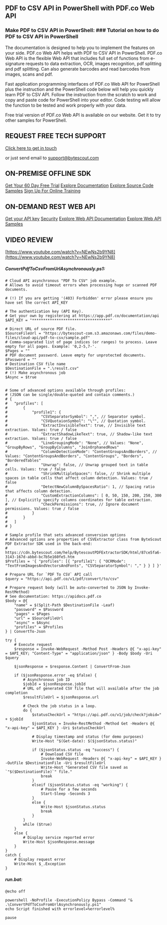 ## PDF to CSV API in PowerShell with PDF.co Web API

### Make PDF to CSV API in PowerShell: ### Tutorial on how to do PDF to CSV API in PowerShell

The documentation is designed to help you to implement the features on your side. PDF.co Web API helps with PDF to CSV API in PowerShell. PDF.co Web API is the flexible Web API that includes full set of functions from e-signature requests to data extraction, OCR, images recognition, pdf splitting and pdf splitting. Can also generate barcodes and read barcodes from images, scans and pdf.

Fast application programming interfaces of PDF.co Web API for PowerShell plus the instruction and the PowerShell code below will help you quickly learn PDF to CSV API. Follow the instruction from the scratch to work and copy and paste code for PowerShell into your editor. Code testing will allow the function to be tested and work properly with your data.

Free trial version of PDF.co Web API is available on our website. Get it to try other samples for PowerShell.

## REQUEST FREE TECH SUPPORT

[Click here to get in touch](https://bytescout.zendesk.com/hc/en-us/requests/new?subject=PDF.co%20Web%20API%20Question)

or just send email to [support@bytescout.com](mailto:support@bytescout.com?subject=PDF.co%20Web%20API%20Question) 

## ON-PREMISE OFFLINE SDK 

[Get Your 60 Day Free Trial](https://bytescout.com/download/web-installer?utm_source=github-readme)
[Explore Documentation](https://bytescout.com/documentation/index.html?utm_source=github-readme)
[Explore Source Code Samples](https://github.com/bytescout/ByteScout-SDK-SourceCode/)
[Sign Up For Online Training](https://academy.bytescout.com/)


## ON-DEMAND REST WEB API

[Get your API key](https://app.pdf.co/signup?utm_source=github-readme)
[Security](https://pdf.co/security)
[Explore Web API Documentation](https://apidocs.pdf.co?utm_source=github-readme)
[Explore Web API Samples](https://github.com/bytescout/ByteScout-SDK-SourceCode/tree/master/PDF.co%20Web%20API)

## VIDEO REVIEW

[https://www.youtube.com/watch?v=NEwNs2b9YN8](https://www.youtube.com/watch?v=NEwNs2b9YN8)




<!-- code block begin -->

##### **ConvertPdfToCsvFromUrlAsynchronously.ps1:**
    
```
# Cloud API asynchronous "PDF To CSV" job example.
# Allows to avoid timeout errors when processing huge or scanned PDF documents.

# (!) If you are getting '(403) Forbidden' error please ensure you have set the correct API_KEY

# The authentication key (API Key).
# Get your own by registering at https://app.pdf.co/documentation/api
$API_KEY = "***********************************"

# Direct URL of source PDF file.
$SourceFileUrl = "https://bytescout-com.s3.amazonaws.com/files/demo-files/cloud-api/pdf-to-csv/sample.pdf"
# Comma-separated list of page indices (or ranges) to process. Leave empty for all pages. Example: '0,2-5,7-'.
$Pages = ""
# PDF document password. Leave empty for unprotected documents.
$Password = ""
# Destination CSV file name
$DestinationFile = ".\result.csv"
# (!) Make asynchronous job
$Async = $true


# Some of advanced options available through profiles:
# (JSON can be single/double-quoted and contain comments.)
# {
# 	"profiles": [
# 		{
# 			"profile1": {
# 				"CSVSeparatorSymbol": ",", // Separator symbol.
# 				"CSVQuotaionSymbol": "\"", // Quotation symbol.
# 				"ExtractInvisibleText": true, // Invisible text extraction. Values: true / false
# 				"ExtractShadowLikeText": true, // Shadow-like text extraction. Values: true / false
# 				"LineGroupingMode": "None", // Values: "None", "GroupByRows", "GroupByColumns", "JoinOrphanedRows"
# 				"ColumnDetectionMode": "ContentGroupsAndBorders", // Values: "ContentGroupsAndBorders", "ContentGroups", "Borders", "BorderedTables"
# 				"Unwrap": false, // Unwrap grouped text in table cells. Values: true / false
# 				"ShrinkMultipleSpaces": false, // Shrink multiple spaces in table cells that affect column detection. Values: true / false
# 				"DetectNewColumnBySpacesRatio": 1, // Spacing ratio that affects column detection.
# 				"CustomExtractionColumns": [ 0, 50, 150, 200, 250, 300 ], // Explicitly specify columns coordinates for table extraction.
# 				"CheckPermissions": true, // Ignore document permissions. Values: true / false
# 			}
# 		}
# 	]
# }

# Sample profile that sets advanced conversion options
# Advanced options are properties of CSVExtractor class from ByteScout PDF Extractor SDK used in the back-end:
# https://cdn.bytescout.com/help/BytescoutPDFExtractorSDK/html/87ce5fa6-3143-167d-abbd-bc7b5e160fe5.htm
$Profiles = '{ "profiles": [{ "profile1": { "OCRMode": "TextFromImagesAndVectorsAndFonts", "CSVSeparatorSymbol": "," } } ] }'

# Prepare URL for `PDF To CSV` API call
$query = "https://api.pdf.co/v1/pdf/convert/to/csv"

# Prepare request body (will be auto-converted to JSON by Invoke-RestMethod)
# See documentation: https://apidocs.pdf.co
$body = @{
    "name" = $(Split-Path $DestinationFile -Leaf)
    "password" = $Password
    "pages" = $Pages
    "url" = $SourceFileUrl
    "async" = $Async
    "profiles" = $Profiles
} | ConvertTo-Json

try {
    # Execute request
    $response = Invoke-WebRequest -Method Post -Headers @{ "x-api-key" = $API_KEY; "Content-Type" = "application/json" } -Body $body -Uri $query

    $jsonResponse = $response.Content | ConvertFrom-Json

    if ($jsonResponse.error -eq $false) {
        # Asynchronous job ID
        $jobId = $jsonResponse.jobId
        # URL of generated CSV file that will available after the job completion
        $resultFileUrl = $jsonResponse.url

        # Check the job status in a loop. 
        do {
            $statusCheckUrl = "https://api.pdf.co/v1/job/check?jobid=" + $jobId
            $jsonStatus = Invoke-RestMethod -Method Get -Headers @{ "x-api-key" = $API_KEY } -Uri $statusCheckUrl

            # Display timestamp and status (for demo purposes)
            Write-Host "$(Get-date): $($jsonStatus.status)"

            if ($jsonStatus.status -eq "success") {
                # Download CSV file
                Invoke-WebRequest -Headers @{ "x-api-key" = $API_KEY } -OutFile $DestinationFile -Uri $resultFileUrl
                Write-Host "Generated CSV file saved as `"$($DestinationFile)`" file."
                break
            }
            elseif ($jsonStatus.status -eq "working") {
                # Pause for a few seconds
                Start-Sleep -Seconds 3
            }
            else {
                Write-Host $jsonStatus.status
                break
            }
        }
        while ($true)
    }
    else {
        # Display service reported error
        Write-Host $jsonResponse.message
    }
}
catch {
    # Display request error
    Write-Host $_.Exception
}

```

<!-- code block end -->    

<!-- code block begin -->

##### **run.bat:**
    
```
@echo off

powershell -NoProfile -ExecutionPolicy Bypass -Command "& .\ConvertPdfToCsvFromUrlAsynchronously.ps1"
echo Script finished with errorlevel=%errorlevel%

pause
```

<!-- code block end -->